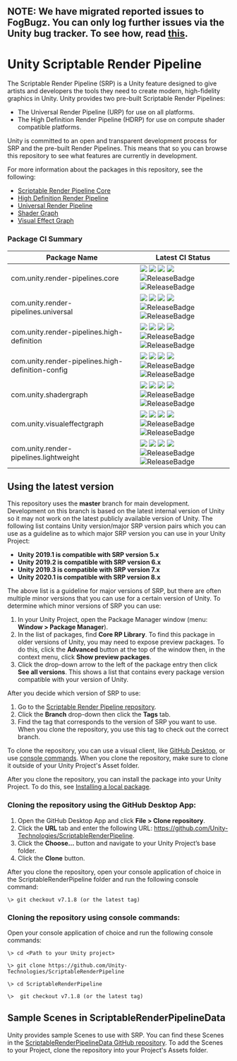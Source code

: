 ## NOTE: We have migrated reported issues to FogBugz. You can only log further issues via the Unity bug tracker. To see how, read [this](https://unity3d.com/unity/qa/bug-reporting).

# Unity Scriptable Render Pipeline
The Scriptable Render Pipeline (SRP) is a Unity feature designed to give artists and developers the tools they need to create modern, high-fidelity graphics in Unity. Unity provides two pre-built Scriptable Render Pipelines:

* The Universal Render Pipeline (URP) for use on all platforms.
* The High Definition Render Pipeline (HDRP) for use on compute shader compatible platforms.

Unity is committed to an open and transparent development process for SRP and the pre-built Render Pipelines. This means that so you can browse this repository to see what features are currently in development.

For more information about the packages in this repository, see the following:

* [Scriptable Render Pipeline Core](https://docs.unity3d.com/Packages/com.unity.render-pipelines.core@latest/index.html)
* [High Definition Render Pipeline](https://docs.unity3d.com/Packages/com.unity.render-pipelines.high-definition@latest/index.html)
* [Universal Render Pipeline](https://docs.unity3d.com/Packages/com.unity.render-pipelines.universal@latest/index.html)
* [Shader Graph](https://docs.unity3d.com/Packages/com.unity.shadergraph@latest/index.html)
* [Visual Effect Graph](https://docs.unity3d.com/Packages/com.unity.visualeffectgraph@latest/index.html)

### Package CI Summary

Package Name | Latest CI Status
------------ | ---------
com.unity.render-pipelines.core | [![](https://badge-proxy.cds.internal.unity3d.com/fbe7884e-7b48-4d94-b0d2-910d05aa1ac6)](https://badges.cds.internal.unity3d.com/packages/com.unity.render-pipelines.core/build-info?branch=8.x.x%2Frelease&testWorkflow=package-isolation) [![](https://badge-proxy.cds.internal.unity3d.com/2103163e-f7f2-4e51-821d-ea45d551f4aa)](https://badges.cds.internal.unity3d.com/packages/com.unity.render-pipelines.core/dependencies-info?branch=8.x.x%2Frelease&testWorkflow=updated-dependencies) [![](https://badge-proxy.cds.internal.unity3d.com/74b65e22-f1c3-4b3a-a6e9-6c1528314bc4)](https://badges.cds.internal.unity3d.com/packages/com.unity.render-pipelines.core/dependants-info) [![](https://badge-proxy.cds.internal.unity3d.com/76b3ef71-d57a-402a-be1e-9401f872f65e)](https://badges.cds.internal.unity3d.com/packages/com.unity.render-pipelines.core/warnings-info?branch=8.x.x%2Frelease) ![ReleaseBadge](https://badge-proxy.cds.internal.unity3d.com/90be70c3-cd3c-4275-940c-8ca0262fb711) ![ReleaseBadge](https://badge-proxy.cds.internal.unity3d.com/73c999ed-fd64-4df1-a6b8-77df8cbfe50f)
com.unity.render-pipelines.universal | [![](https://badge-proxy.cds.internal.unity3d.com/0d7c6f45-6b13-4cad-ab86-4c3d19900cf6)](https://badges.cds.internal.unity3d.com/packages/com.unity.render-pipelines.universal/build-info?branch=8.x.x%2Frelease&testWorkflow=package-isolation) [![](https://badge-proxy.cds.internal.unity3d.com/633a2b67-0fd8-4cf7-98d8-0892eec36b36)](https://badges.cds.internal.unity3d.com/packages/com.unity.render-pipelines.universal/dependencies-info?branch=8.x.x%2Frelease&testWorkflow=updated-dependencies) [![](https://badge-proxy.cds.internal.unity3d.com/2eaeea22-a937-4476-ac4b-6071378be1ba)](https://badges.cds.internal.unity3d.com/packages/com.unity.render-pipelines.universal/dependants-info) [![](https://badge-proxy.cds.internal.unity3d.com/55998229-8e1e-43dc-8828-5ae6e60a7e61)](https://badges.cds.internal.unity3d.com/packages/com.unity.render-pipelines.universal/warnings-info?branch=8.x.x%2Frelease) ![ReleaseBadge](https://badge-proxy.cds.internal.unity3d.com/5a632a87-cc88-4414-be12-394dfeb934df) ![ReleaseBadge](https://badge-proxy.cds.internal.unity3d.com/28dfd57b-54d1-45ca-80d3-94d96dbbcfd0)
com.unity.render-pipelines.high-definition | [![](https://badge-proxy.cds.internal.unity3d.com/cf26af5b-4cfa-41b6-964e-5fd0a04ddecb)](https://badges.cds.internal.unity3d.com/packages/com.unity.render-pipelines.high-definition/build-info?branch=8.x.x%2Frelease&testWorkflow=package-isolation) [![](https://badge-proxy.cds.internal.unity3d.com/76d79cfa-43fa-43e9-9d25-aa45065278d8)](https://badges.cds.internal.unity3d.com/packages/com.unity.render-pipelines.high-definition/dependencies-info?branch=8.x.x%2Frelease&testWorkflow=updated-dependencies) [![](https://badge-proxy.cds.internal.unity3d.com/d3ed9e4b-d9c4-4401-b952-ed5808aafe44)](https://badges.cds.internal.unity3d.com/packages/com.unity.render-pipelines.high-definition/dependants-info) [![](https://badge-proxy.cds.internal.unity3d.com/68ea9caa-f95a-4136-bfd2-34535b1108e3)](https://badges.cds.internal.unity3d.com/packages/com.unity.render-pipelines.high-definition/warnings-info?branch=8.x.x%2Frelease) ![ReleaseBadge](https://badge-proxy.cds.internal.unity3d.com/b7d3bcae-9ad8-4375-a683-1b907828137f) ![ReleaseBadge](https://badge-proxy.cds.internal.unity3d.com/1ef3d7d0-cea1-4955-9276-e34c0952afbb)
com.unity.render-pipelines.high-definition-config | [![](https://badge-proxy.cds.internal.unity3d.com/974ca994-62bf-4626-a2be-fea7e84b1ab2)](https://badges.cds.internal.unity3d.com/packages/com.unity.render-pipelines.high-definition-config/build-info?branch=8.x.x%2Frelease&testWorkflow=package-isolation) [![](https://badge-proxy.cds.internal.unity3d.com/faf341f0-a584-4705-91c2-bbf106a164f1)](https://badges.cds.internal.unity3d.com/packages/com.unity.render-pipelines.high-definition-config/dependencies-info?branch=8.x.x%2Frelease&testWorkflow=updated-dependencies) [![](https://badge-proxy.cds.internal.unity3d.com/ab12a6a1-17e5-478f-9916-7cfe77f2dbbb)](https://badges.cds.internal.unity3d.com/packages/com.unity.render-pipelines.high-definition-config/dependants-info) [![](https://badge-proxy.cds.internal.unity3d.com/5dae58be-38ac-4e96-8dcf-33e1183fc547)](https://badges.cds.internal.unity3d.com/packages/com.unity.render-pipelines.high-definition-config/warnings-info?branch=8.x.x%2Frelease) ![ReleaseBadge](https://badge-proxy.cds.internal.unity3d.com/59fd14b1-3fc2-49e4-bf24-950f1482323f) ![ReleaseBadge](https://badge-proxy.cds.internal.unity3d.com/d0fb96fc-6ff8-45a8-a317-ec19f30894cc)
com.unity.shadergraph | [![](https://badge-proxy.cds.internal.unity3d.com/4619e388-f247-4ec0-8ac3-83744581e687)](https://badges.cds.internal.unity3d.com/packages/com.unity.shadergraph/build-info?branch=8.x.x%2Frelease&testWorkflow=package-isolation) [![](https://badge-proxy.cds.internal.unity3d.com/e3f12551-15c9-41bf-94b7-62be90f95e4a)](https://badges.cds.internal.unity3d.com/packages/com.unity.shadergraph/dependencies-info?branch=8.x.x%2Frelease&testWorkflow=updated-dependencies) [![](https://badge-proxy.cds.internal.unity3d.com/7e1ee3c6-0477-4076-a2af-3376ead10421)](https://badges.cds.internal.unity3d.com/packages/com.unity.shadergraph/dependants-info) [![](https://badge-proxy.cds.internal.unity3d.com/4085e508-0443-4b46-b309-59dca2ea4b7f)](https://badges.cds.internal.unity3d.com/packages/com.unity.shadergraph/warnings-info?branch=8.x.x%2Frelease) ![ReleaseBadge](https://badge-proxy.cds.internal.unity3d.com/e2171d56-50c8-4803-964c-a63dcc728355) ![ReleaseBadge](https://badge-proxy.cds.internal.unity3d.com/30fe71f1-5838-4bf9-84eb-26a42320e4a2)
com.unity.visualeffectgraph | [![](https://badge-proxy.cds.internal.unity3d.com/e4e3b028-c988-4a74-b948-f8860a772f6c)](https://badges.cds.internal.unity3d.com/packages/com.unity.visualeffectgraph/build-info?branch=8.x.x%2Frelease&testWorkflow=package-isolation) [![](https://badge-proxy.cds.internal.unity3d.com/0bafe0f1-264d-48db-a4b0-4aa76c9d48fb)](https://badges.cds.internal.unity3d.com/packages/com.unity.visualeffectgraph/dependencies-info?branch=8.x.x%2Frelease&testWorkflow=updated-dependencies) [![](https://badge-proxy.cds.internal.unity3d.com/c10f50c2-2a79-4d0a-a763-54dcb40d027f)](https://badges.cds.internal.unity3d.com/packages/com.unity.visualeffectgraph/dependants-info) [![](https://badge-proxy.cds.internal.unity3d.com/fe51d994-d07c-4e63-b5db-472c0e64095f)](https://badges.cds.internal.unity3d.com/packages/com.unity.visualeffectgraph/warnings-info?branch=8.x.x%2Frelease) ![ReleaseBadge](https://badge-proxy.cds.internal.unity3d.com/59b6ec9b-c477-4767-82ba-d2390e70cede) ![ReleaseBadge](https://badge-proxy.cds.internal.unity3d.com/ae2fb4f5-43dc-4ad2-8c94-7190dbcdc132)
com.unity.render-pipelines.lightweight | [![](https://badge-proxy.cds.internal.unity3d.com/359b0f86-810b-4dbe-910d-bd068d515282)](https://badges.cds.internal.unity3d.com/packages/com.unity.render-pipelines.lightweight/build-info?branch=8.x.x%2Frelease&testWorkflow=package-isolation) [![](https://badge-proxy.cds.internal.unity3d.com/d9108f37-5b8c-4897-bb84-492b02118a78)](https://badges.cds.internal.unity3d.com/packages/com.unity.render-pipelines.lightweight/dependencies-info?branch=8.x.x%2Frelease&testWorkflow=updated-dependencies) [![](https://badge-proxy.cds.internal.unity3d.com/7e4aae95-2a9a-471c-a5f8-e8faf3675454)](https://badges.cds.internal.unity3d.com/packages/com.unity.render-pipelines.lightweight/dependants-info) [![](https://badge-proxy.cds.internal.unity3d.com/71c28de8-a86b-4b64-8bc1-e0a09d182c39)](https://badges.cds.internal.unity3d.com/packages/com.unity.render-pipelines.lightweight/warnings-info?branch=8.x.x%2Frelease) ![ReleaseBadge](https://badge-proxy.cds.internal.unity3d.com/679931b4-d19f-4788-90af-be45f40f3a11) ![ReleaseBadge](https://badge-proxy.cds.internal.unity3d.com/a11f872a-60e4-4a16-a3f7-4ac888bcd879)

## Using the latest version

This repository uses the **master** branch for main development. Development on this branch is based on the latest internal version of Unity so it may not work on the latest publicly available version of Unity. The following list contains Unity version/major SRP version pairs which you can use as a guideline as to which major SRP version you can use in your Unity Project:

- **Unity 2019.1 is compatible with SRP version 5.x**
- **Unity 2019.2 is compatible with SRP version 6.x**
- **Unity 2019.3 is compatible with SRP version 7.x**
- **Unity 2020.1 is compatible with SRP version 8.x**

The above list is a guideline for major versions of SRP, but there are often multiple minor versions that you can use for a certain version of Unity. To determine which minor versions of SRP you can use:

1. In your Unity Project, open the Package Manager window (menu: **Window > Package Manager**).
2. In the list of packages, find **Core RP Library**. To find this package in older versions of Unity, you may need to expose preview packages. To do this, click the **Advanced** button at the top of the window then, in the context menu, click **Show preview packages**.
3. Click the drop-down arrow to the left of the package entry then click **See all versions**. This shows a list that contains every package version compatible with your version of Unity.

After you decide which version of SRP to use:

1. Go to the [Scriptable Render Pipeline repository](https://github.com/Unity-Technologies/ScriptableRenderPipeline).
2. Click the **Branch** drop-down then click the **Tags** tab.
3. Find the tag that corresponds to the version of SRP you want to use. When you clone the repository, you use this tag to check out the correct branch.

To clone the repository, you can use a visual client, like [GitHub Desktop](#GitHubDesktop), or use [console commands](#ConsoleCommands). When you clone the repository, make sure to clone it outside of your Unity Project's Asset folder. 

After you clone the repository, you can install the package into your Unity Project. To do this, see [Installing a local package](https://docs.unity3d.com/Manual/upm-ui-local.html).

<a name="GitHubDesktop"></a>

### Cloning the repository using the GitHub Desktop App:

1. Open the GitHub Desktop App and click **File > Clone repository**.
2. Click the **URL** tab and enter the following URL: https://github.com/Unity-Technologies/ScriptableRenderPipeline.
3. Click the **Choose…** button and navigate to your Unity Project’s base folder.
4. Click the **Clone** button.

After you clone the repository, open your console application of choice in the ScriptableRenderPipeline folder and run the following console command:

`\> git checkout v7.1.8 (or the latest tag)`

<a name="ConsoleCommands"></a>

### Cloning the repository using console commands:

Open your console application of choice and run the following console commands:

```
\> cd <Path to your Unity project>

\> git clone https://github.com/Unity-Technologies/ScriptableRenderPipeline

\> cd ScriptableRenderPipeline

\>  git checkout v7.1.8 (or the latest tag)
```

## Sample Scenes in ScriptableRenderPipelineData

Unity provides sample Scenes to use with SRP. You can find these Scenes in the [ScriptableRenderPipelineData GitHub repository](https://github.com/Unity-Technologies/ScriptableRenderPipelineData). To add the Scenes to your Project, clone the repository into your Project's Assets folder.